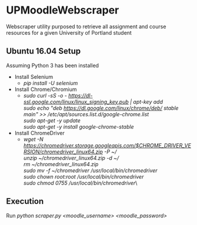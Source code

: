 # UPMoodleWebscraper

Webscraper utility purposed to retrieve all assignment and course resources for a given University of Portland student

## Ubuntu 16.04 Setup

Assuming Python 3 has been installed
* Install Selenium
  * _pip install -U selenium_
* Install Chrome/Chromium
  * _sudo curl -sS -o - https://dl-ssl.google.com/linux/linux_signing_key.pub | apt-key add_\
    _sudo echo "deb https://dl.google.com/linux/chrome/deb/ stable main" >> /etc/apt/sources.list.d/google-chrome.list_\
    _sudo apt-get -y update_\
    _sudo apt-get -y install google-chrome-stable_
* Install ChromeDriver
  * _wget -N https://chromedriver.storage.googleapis.com/$CHROME_DRIVER_VERSION/chromedriver_linux64.zip -P ~/_\
    _unzip ~/chromedriver_linux64.zip -d ~/_\
    _rm ~/chromedriver_linux64.zip_\
    _sudo mv -f ~/chromedriver /usr/local/bin/chromedriver_\
    _sudo chown root:root /usr/local/bin/chromedriver_\
    _sudo chmod 0755 /usr/local/bin/chromedriver_\
    
## Execution

Run _python scraper.py <moodle_username> <moodle_password>_
    

